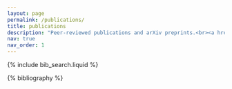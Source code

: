 ```yaml
---
layout: page
permalink: /publications/
title: publications
description: "Peer-reviewed publications and arXiv preprints.<br><a href='https://scholar.google.com/citations?user=NURGJAwAAAAJ'><em>Google Scholar</em></a> | <a href='https://orcid.org/0000-0002-1207-2752'><em>ORCID</em></a> | <a href='https://scirate.com/seokhyung.lee/papers'><em>SciRate</em></a>" 
nav: true
nav_order: 1
---
```


<!-- _pages/publications.md -->

<!-- Bibsearch Feature -->

{% include bib_search.liquid %}

<div class="publications">

{% bibliography %}

</div>
